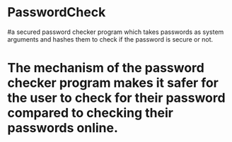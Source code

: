 # PasswordCheck
#a secured password checker program which takes passwords as system arguments and hashes them to check if the password is secure or not.
#	The mechanism of the password checker program makes it safer for the user to check for their password compared to checking their passwords online.
